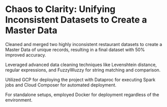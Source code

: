 # Chaos to Clarity: Unifying Inconsistent Datasets to Create a Master Data

Cleaned and merged two highly inconsistent restaurant datasets to create a Master Data of unique records, resulting in a final dataset with 50% improved accuracy.

Leveraged advanced data cleaning techniques like Levenshtein distance, regular expressions, and FuzzyWuzzy for string matching and comparison.  

Utilized GCP for deploying the project with Dataproc for executing Spark jobs and Cloud Composer for automated deployment.

For standalone setups, employed Docker for deployment regardless of the environment.
